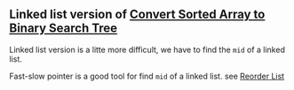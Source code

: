 ## Linked list version of [Convert Sorted Array to Binary Search Tree](../convert-sorted-array-to-binary-search-tree)

Linked list version is a litte more difficult, we have to find the `mid` of a linked list.

Fast-slow pointer is a good tool for find `mid` of a linked list. see [Reorder List](reorder-list)
